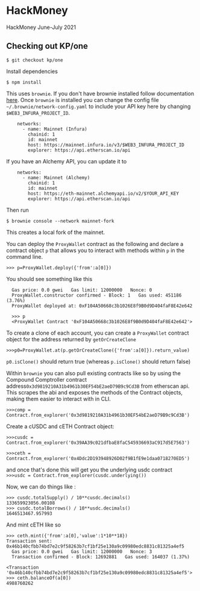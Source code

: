 # HackMoney
HackMoney June-July 2021

## Checking out KP/one

```$ git checkout kp/one```

Install dependencies

```$ npm install```

This uses `brownie`. If you don't have brownie installed follow documentation [here](https://eth-brownie.readthedocs.io/en/stable/install.html).
Once `brownie` is installed you can change the config file `~/.brownie/network-config.yaml` to include your API key here by changing `$WEB3_INFURA_PROJECT_ID`.

```- name: Ethereum
    networks:
      - name: Mainnet (Infura)
        chainid: 1
        id: mainnet
        host: https://mainnet.infura.io/v3/$WEB3_INFURA_PROJECT_ID
        explorer: https://api.etherscan.io/api
```
If you have an Alchemy API, you can update it to 

```- name: Ethereum
    networks:
      - name: Mainnet (Alchemy)
        chainid: 1
        id: mainnet
        host: https://eth-mainnet.alchemyapi.io/v2/$YOUR_API_KEY
        explorer: https://api.etherscan.io/api
```

Then run

`$ brownie console --network mainnet-fork`

This creates a local fork of the mainnet.

You can deploy the `ProxyWallet` contract as the following and declare a contract object `p` that allows you to interact with methods within `p` in the command line.

`>>> p=ProxyWallet.deploy({'from':a[0]})`

You should see something like this

```Transaction sent: 0x3007b657b9f2f9d28209aa9a3318a042fa8d2c7f45f06870bc3ebe398086e744
  Gas price: 0.0 gwei   Gas limit: 12000000   Nonce: 0
  ProxyWallet.constructor confirmed - Block: 1   Gas used: 451186 (3.76%)
  ProxyWallet deployed at: 0xF104A50668c3b1026E8f9B0d9D404faF8E42e642
  
  >>> p
  <ProxyWallet Contract '0xF104A50668c3b1026E8f9B0d9D404faF8E42e642'>
```
To create a clone of each account, you can create a `ProxyWallet` contract object for the address returned by `getOrCreateClone`

`>>>p0=ProxyWallet.at(p.getOrCreateClone({'from':a[0]}).return_value)`

`p0.isClone()` should return true (whereas `p.isClone()` should return false)

Within `brownie` you can also pull existing contracts like so by using the Compound Comptroller contract address`0x3d9819210A31b4961b30EF54bE2aeD79B9c9Cd3B` from etherscan api. This scrapes the abi and exposes the methods of the Contract objects, making them easier to interact with in CLI.

`>>>comp = Contract.from_explorer('0x3d9819210A31b4961b30EF54bE2aeD79B9c9Cd3B')`

Create a cUSDC and cETH Contract object:

`>>>cusdc = Contract.from_explorer('0x39AA39c021dfbaE8faC545936693aC917d5E7563')`

`>>>ceth = Contract.from_explorer('0x4Ddc2D193948926D02f9B1fE9e1daa0718270ED5')`

and once that's done this will get you the underlying usdc contract  
`>>>usdc = Contract.from_explorer(cusdc.underlying())`

Now, we can do things like :

```
>>> cusdc.totalSupply() / 10**cusdc.decimals()
133659923056.00108
>>> cusdc.totalBorrows() / 10**usdc.decimals()
1646513467.957993
```
And mint cETH like so

```
>>> ceth.mint({'from':a[0],'value':1*10**18})
Transaction sent: 0x46b140cfbb74bd7e2c9f58263b7cf1bf25e130a9c09980edc8831c81325a4ef5
  Gas price: 0.0 gwei   Gas limit: 12000000   Nonce: 3
  Transaction confirmed - Block: 12692881   Gas used: 164037 (1.37%)

<Transaction '0x46b140cfbb74bd7e2c9f58263b7cf1bf25e130a9c09980edc8831c81325a4ef5'> 
>>> ceth.balanceOf(a[0])
4988760262
```
